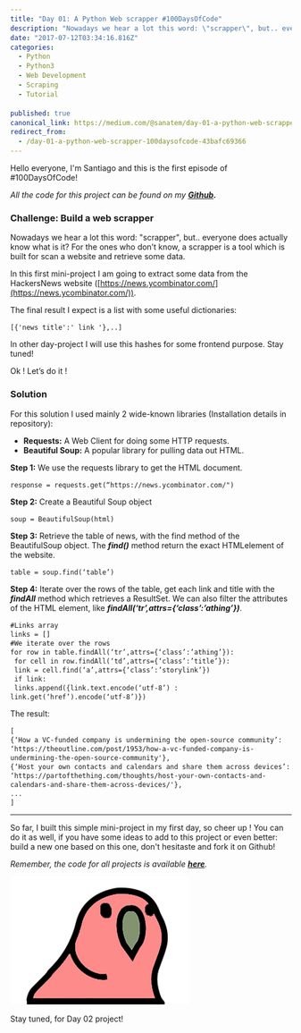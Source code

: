 ```yaml
---
title: "Day 01: A Python Web scrapper #100DaysOfCode"
description: "Nowadays we hear a lot this word: \"scrapper\", but.. everyone does actually know what is it? For the ones who don’t know, a scrapper is a tool which is built for scan a website and retrieve some data…"
date: "2017-07-12T03:34:16.816Z"
categories: 
  - Python
  - Python3
  - Web Development
  - Scraping
  - Tutorial

published: true
canonical_link: https://medium.com/@sanatem/day-01-a-python-web-scrapper-100daysofcode-43bafc69366
redirect_from:
  - /day-01-a-python-web-scrapper-100daysofcode-43bafc69366
---
```


Hello everyone, I'm Santiago and this is the first episode of #100DaysOfCode!

_All the code for this project can be found on my_  [**_Github_**](https://github.com/sanatem/100DaysOfCode/tree/master/day01_simple-python-scrapper)**_._**

### Challenge: Build a web scrapper

Nowadays we hear a lot this word: "scrapper", but.. everyone does actually know what is it? For the ones who don’t know, a scrapper is a tool which is built for scan a website and retrieve some data.

In this first mini-project I am going to extract some data from the HackersNews website ([https://news.ycombinator.com/](https://news.ycombinator.com/)).

The final result I expect is a list with some useful dictionaries:

```
[{'news title':' link '},..]
```

In other day-project I will use this hashes for some frontend purpose. Stay tuned!

Ok ! Let’s do it !

### Solution

For this solution I used mainly 2 wide-known libraries (Installation details in repository):

-   **Requests:** A Web Client for doing some HTTP requests.
-   **Beautiful Soup:** A popular library for pulling data out HTML.

**Step 1:** We use the requests library to get the HTML document.

```
response = requests.get(“https://news.ycombinator.com/")
```

**Step 2:** Create a Beautiful Soup object

```
soup = BeautifulSoup(html)
```

**Step 3:** Retrieve the table of news, with the find method of the BeautifulSoup object. The **_find()_** method return the exact HTMLelement of the website.

```
table = soup.find(‘table’)
```

**Step 4:** Iterate over the rows of the table, get each link and title with the **_findAll_**  method which retrieves a ResultSet. We can also filter the attributes of the HTML element, like **_findAll(‘tr’,attrs={‘class’:’athing’})_**.

```
#Links array
links = []
#We iterate over the rows
for row in table.findAll(‘tr’,attrs={‘class’:’athing’}):
 for cell in row.findAll(‘td’,attrs={‘class’:’title’}):
 link = cell.find(‘a’,attrs={‘class’:’storylink’})
 if link:
 links.append({link.text.encode(‘utf-8’) : link.get(‘href’).encode(‘utf-8’)})
```

The result:

```
[
{‘How a VC-funded company is undermining the open-source community’: ‘https://theoutline.com/post/1953/how-a-vc-funded-company-is-undermining-the-open-source-community'},
{‘Host your own contacts and calendars and share them across devices’: ‘https://partofthething.com/thoughts/host-your-own-contacts-and-calendars-and-share-them-across-devices/'},
...
]
```

---

So far, I built this simple mini-project in my first day, so cheer up ! You can do it as well, if you have some ideas to add to this project or even better: build a new one based on this one, don't hesitaste and fork it on Github!

_Remember, the code for all projects is available_ [**_here_**](https://github.com/sanatem/100DaysOfCode)_._

![Happy coding everyone!](./asset-1.gif)

Stay tuned, for Day 02 project!
